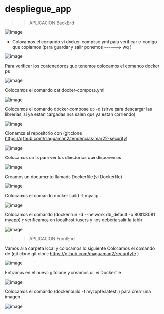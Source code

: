 # despliegue_app
>> APLICACION BackEnd

![image](https://user-images.githubusercontent.com/91167211/208209184-434bea94-1572-41f3-a4c6-290544c66144.png)

- Colocamos el comando vi docker-compose.yml para verificar el codigo que copiamos (para guardar y salir ponemos ------> wq )

![image](https://user-images.githubusercontent.com/91167211/208209519-efe250a7-78fd-4e5e-a4e2-6450167eeab7.png)

Para verificar los contenedores que tenemos colocamos el comando docker ps

![image](https://user-images.githubusercontent.com/91167211/208212553-61b69576-2553-4c0b-a79f-42191cf776ef.png)

Colocamos el comando cat docker-compose.yml

![image](https://user-images.githubusercontent.com/91167211/208209802-d3aef88b-1dc0-4db3-aaa5-fc052fcf4d1f.png)

Colocamos el comando docker-compose up -d (sirve para descargar las librerias, si ya estan cargadas nos salen que ya estan corriendo)

![image](https://user-images.githubusercontent.com/91167211/208209906-f49891d9-5f0e-49fc-94a2-60183b198508.png)

Clonamos el repositorio con (git clone https://github.com/maguaman2/tendencias-mar22-security)

![image](https://user-images.githubusercontent.com/91167211/208210263-9c163056-7a21-476f-9778-54f655a9a631.png)

Colocamos un ls para ver los directorios que disponemos

![image](https://user-images.githubusercontent.com/91167211/208210410-9be75225-2af7-4f75-ba1d-7cefd16e778b.png)

Creamos un documento llamado Dockerfile (vi Dockerfile)

![image](https://user-images.githubusercontent.com/91167211/208210811-fc0d2637-14ce-45f4-98e5-f6afd11a2e53.png)

Colocamos el comando docker build -t myapp .

![image](https://user-images.githubusercontent.com/91167211/208211130-1dfb17e6-99c6-4e18-918e-ab4f8487e80e.png)

Colocamos el comando (docker run -d --network db_default -p 8081:8081 myapp) y verificamos en localhost:/users y nos deberia salir la tabla

![image](https://user-images.githubusercontent.com/91167211/208211357-1556d6a3-f9d2-4bc1-b30a-870f7e921b03.png)

>> APLICACION FrontEnd

Vamos a la carpeta local y colocamos lo siguiente Colocamos el comando de (git clone git clone https://github.com/maguaman2/securityfe )

![image](https://user-images.githubusercontent.com/91167211/208212091-5caa848d-7018-47ee-8fe1-d459a3436140.png)

Entramos en el nuevo gitclone y creamos un vi Dockerfile

![image](https://user-images.githubusercontent.com/91167211/208212367-8a0f89b5-4f97-4840-8c3a-6a08ee33b544.png)

Colocamos el comando (docker build -t myappfe:latest .) para crear una imagen

![image](https://user-images.githubusercontent.com/91167211/208212462-2907beab-f638-49d0-beb0-131fc3c9a2de.png)




